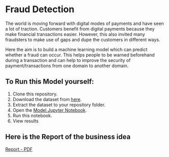 # Fraud Detection

The world is moving forward with digital modes of payments and have seen a lot of traction. Customers benefit from digital payments because they make financial transactions easier. However, this also invited many fraudsters to make use of gaps and dupe the customers in different ways.

Here the aim is to build a machine learning model which can predict whether a fraud can occur. This helps people to be warned beforehand during a transaction and can help to improve the security of payment/transactions from one domain to another domain.

## To Run this Model yourself:
1. Clone this repository.
2. Download the dataset from [here](https://www.kaggle.com/datasets/ealaxi/paysim1?resource=download).
3. Extract the dataset to your repository folder.
4. Open the [Model Jupyter Notebook](https://github.com/anishakode/fraud_detection/blob/main/Model.ipynb).
5. Run this notebook.
6. View results

## Here is the Report of the business idea
[Report - PDF](https://github.com/anishakode/fraud_detection/blob/main/Fraud%20Detection%20using%20Machine%20Learning.pdf)
